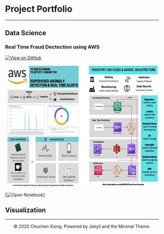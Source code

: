 # Project Portfolio
---
## Data Science

### Real Time Fraud Dectection using AWS

[![View on GitHub](https://img.shields.io/badge/GitHub-View_on_GitHub-blue?logo=GitHub)](https://github.com/Xion6cc/Fraud-Dectection-using-AWS)

<center><img src="images/AWS_Handout.jpg" width="700" height="400"/></center>


[![Open Notebook](https://img.shields.io/badge/Jupyter-Open_Notebook-blue?logo=Jupyter)]

## Visualization

---
<center>© 2020 Chuchen Xiong. Powered by Jekyll and the Minimal Theme.</center>
